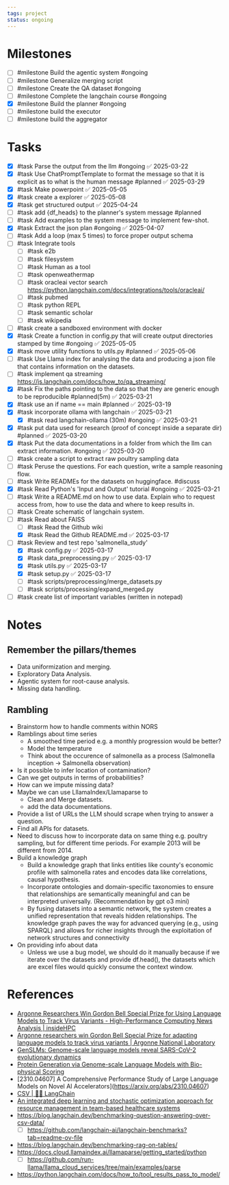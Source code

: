```yaml
---
tags: project
status: ongoing
---
```

# Milestones
- [ ] #milestone Build the agentic system  #ongoing
- [ ] #milestone Generalize merging script
- [ ] #milestone Create the QA dataset #ongoing
- [ ] #milestone Complete the langchain course #ongoing
- [x]  #milestone Build the planner #ongoing
- [ ] #milestone build the executor
- [ ] #milestone build the aggregator
# Tasks

- [x] #task Parse the output from the llm #ongoing ✅ 2025-03-22
- [x] #task Use ChatPromptTemplate to format the message so that it is explicit as to what is the human message #planned ✅ 2025-03-29
- [x] #task Make powerpoint ✅ 2025-05-05
- [x] #task create a explorer ✅ 2025-05-08
- [x] #task get structured output ✅ 2025-04-24
- [ ] #task add {df_heads} to the planner's system message #planned
- [ ] #task Add examples to the system message to implement few-shot.
- [x] #task Extract the json plan #ongoing ✅ 2025-04-07
- [ ] #task Add a loop (max 5 times) to force proper output schema
- [ ] #task Integrate tools
	- [ ] #task e2b
	- [ ] #task filesystem
	- [ ] #task Human as a tool
	- [ ] #task openweathermap
	- [ ] #task oracleai vector search https://python.langchain.com/docs/integrations/tools/oracleai/
	- [ ] #task pubmed
	- [ ] #task python REPL
	- [ ] #task semantic scholar
	- [ ] #task wikipedia
- [ ] #task create a sandboxed environment with docker
- [x] #task Create a function in config.py that will create output directories stamped by time #ongoing ✅ 2025-05-05
- [x] #task move utility functions to utils.py #planned ✅ 2025-05-06
- [ ] #task Use Llama index for analysing the data and producing a json file that contains information on the datasets. 
- [ ] #task implement qa streaming https://js.langchain.com/docs/how_to/qa_streaming/
- [x] #task Fix the paths pointing to the data so that they are generic enough to be reproducible #planned(5m) ✅ 2025-03-21
- [x] #task use an if name == main #planned ✅ 2025-03-19
- [x] #task incorporate ollama with langchain ✅ 2025-03-21
	- [x] #task read langchain-ollama (30m) #ongoing ✅ 2025-03-21
- [x] #task put data used for research (proof of concept inside a separate dir) #planned ✅ 2025-03-20
- [x] #task Put the data documentations in a folder from which the llm can extract information. #ongoing ✅ 2025-03-20
- [ ] #task create a script to extract raw poultry sampling data
- [ ] #task Peruse the questions. For each question, write a sample reasoning flow.
- [ ] #task Write READMEs for the datasets on huggingface. #discuss
- [x] #task Read Python's 'Input and Output' tutorial #ongoing ✅ 2025-03-21
- [ ] #task Write a README.md on how to use data. Explain who to request access from, how to use the data and where to keep results in.
- [ ] #task Create schematic of langchain system.
- [ ] #task Read about FAISS
	- [ ] #task Read the Github wiki
	- [x] #task Read the Github README.md ✅ 2025-03-17
- [ ] #task Review and test repo 'salmonella_study'
	- [x] #task config.py ✅ 2025-03-17
	- [x] #task data_preprocessing.py ✅ 2025-03-17
	- [x] #task utils.py ✅ 2025-03-17
	- [x] #task setup.py ✅ 2025-03-17
	- [ ] #task scripts/preprocessing/merge_datasets.py
	- [ ] #task scripts/processing/expand_merged.py
- [ ] #task create list of important variables (written in notepad)

# Notes
## Remember the pillars/themes
- Data uniformization and merging.
- Exploratory Data Analysis.
- Agentic system for root-cause analysis.
- Missing data handling.
## Rambling
- Brainstorm how to handle comments within NORS
- Ramblings about time series
	- A smoothed time period e.g. a monthly progression would be better?
	- Model the temperature
	- Think about the occurence of salmonella as a process (Salmonella inception -> Salmonella observation)
- Is it possible to infer location of contamination?
- Can we get outputs in terms of probabilities?
- How can we impute missing data?
- Maybe we can use LllamaIndex/Llamaparse to
	- Clean and Merge datasets.
	- add the data documentations.
- Provide a list of URLs the LLM should scrape when trying to answer a question.
- Find all APIs for datasets.
- Need to discuss how to incorporate data on same thing e.g. poultry sampling, but for different time periods. For example 2013 will be different from 2014.
- Build a knowledge graph
	- Build a knowledge graph that links entities like county's economic profile with salmonella rates and encodes data like correlations, causal hypothesis.
	- Incorporate ontologies and domain-specific taxonomies to ensure that relationships are semantically meaningful and can be interpreted universally. (Recommendation by gpt o3 mini)
	- By fusing datasets into a semantic network, the system creates a unified representation that reveals hidden relationships. The knowledge graph paves the way for advanced querying (e.g., using SPARQL) and allows for richer insights through the exploitation of network structures and connectivity
- On providing info about data
	- Unless we use a bug model, we should do it manually because if we iterate over the datasets and provide df.head(), the datasets which are excel files would quickly consume the context window. 
# References
-   [Argonne Researchers Win Gordon Bell Special Prize for Using Language Models to Track Virus Variants - High-Performance Computing News Analysis | insideHPC](https://insidehpc.com/2022/12/argonne-researchers-win-gordon-bell-special-prize-for-using-language-models-to-track-virus-variants/)
-  [Argonne researchers win Gordon Bell Special Prize for adapting language models to track virus variants | Argonne National Laboratory](https://www.anl.gov/article/argonne-researchers-win-gordon-bell-special-prize-for-adapting-language-models-to-track-virus#:~:text=Scientists%20from%20the%20U.S.%20Department,identifying%20how%20a%20virus%20evolves.)
-  [GenSLMs: Genome-scale language models reveal SARS-CoV-2 evolutionary dynamics](https://www.biorxiv.org/content/10.1101/2022.10.10.511571v1.full.pdf)
-  [Protein Generation via Genome-scale Language Models with Bio-physical Scoring](https://dl.acm.org/doi/pdf/10.1145/3624062.3626087)
-  [2310.04607] A Comprehensive Performance Study of Large Language Models on Novel AI Accelerators](https://arxiv.org/abs/2310.04607)
-  [CSV | 🦜️🔗 LangChain](https://python.langchain.com/v0.1/docs/use_cases/sql/csv/#%EF%B8%8F-security-note-%EF%B8%8F)
-  [An integrated deep learning and stochastic optimization approach for resource management in team-based healthcare systems](https://pdf.sciencedirectassets.com/271506/1-s2.0-S0957417421X0019X/1-s2.0-S0957417421012781/main.pdf?X-Amz-Security-Token=IQoJb3JpZ2luX2VjECoaCXVzLWVhc3QtMSJIMEYCIQCx6X2aU47F%2BSVWklnSFhBY35EUrvGvIQqN%2BgWfBYPG8wIhAKUsDJVed6ETOI3Bd8w7Mx05sIsb5tbK22nFiWvlFchqKrsFCOL%2F%2F%2F%2F%2F%2F%2F%2F%2F%2FwEQBRoMMDU5MDAzNTQ2ODY1IgyUfby4f%2BS0wAw%2FzwYqjwX2LbNDra%2FuNZsQ%2FgOIAcjm7%2Fuf5cpMsWj422RpmRjZrMPQwMd8OEbyqN5n6HF16cfiRohxCzuPVK1dnFniB0AaYo4QqbvTIELB4GQWYIOblEu6dhZXzTsC1ixmo%2BJhi0ScgE7wQq3Kl%2F09SuKwvsQR9X27QM4%2BaGlDPNjeBSZnIUx6Lf9VhfBKZg1cnj3F10tpo8G7wm0OV0SDJwuiMlgyJNJdjUxk6uy%2B9oGX7U%2FaTUGDS%2F4ZGswjO9CnPfp38Oyxis7reqIrgcTS%2FR3h%2FbVQfoBCrLVaJVYloR9oZwS6WwDIrUYgRCQ3Ei%2FbvfuhiEdeflUqR9Nw%2FikP6G%2BgFOMmlwhDDN3oleRIqqmrzsk3P9NRUSkyVYpPZlXNTMPz2mOeMPXGRqVG0BUVBnojlYbXcGSJiAtwJAZ8x68J2UU5s6Ly0hWlfPzIG66RjQI5KG%2FIR44KJJSGMECj6lifQ44VRFBoAjqoKxcGbuDry1Z%2Bq9ugGj6cvpST%2FS8YQtftpr0G91f%2FxvPAQoQhkH99%2FG15ufGBXX8WOr4UzHE4oDo7U4%2FzdBwzNu5FgXXJrrp2g5vHE8%2FoLvjsJqzrTf7sg5MiqTkbEuWDgzeOwxjAuSUm4%2Few0TAPqUDID7WepNWm0SltCnyyin9pI6li9m4saP4YZfcGeK4lgMMaIaVdBqFsQJXf8me98H4JBpCmPTeY6VRun98u5qANOJn3ln2Vcoic2urC6GMJxSXz%2BasmUDOeFUVXj2RdFjSOaq6YYOHbQI8hShgO8aYmBaA00AwIYtHDnLW4gGfPPZ2yuTF6VSYGUsOHGekT3AZ9a9y%2F4ovix%2FJuDzRr2iaZ3U3dC8TzEhVPK9hmjBG6kWrrwe3WxXZUMKG087oGOrABk8BAMxfq63KSRkVpYJ8kygITSUGvM%2Fdt3xXxNa1hvYTWWLFTl74%2FGm5RKbJs3Wv6uVL26dHCik5Q%2FEy6i0BEqv6Q1EU1uMU8j88Cp6wrXtMOq8pIz9ezvYmzoddsT7%2BTrUM%2ByALxackQ%2Ff9Qyv9C8mEF1zKYySuLbghJsy6j8gNScJC7jFAcmV%2B8SbfghzDkvRJMH%2FWw4FG5uqnYfnhAKwBRdniZmldDctqR81%2F9Rzk%3D&X-Amz-Algorithm=AWS4-HMAC-SHA256&X-Amz-Date=20241214T013550Z&X-Amz-SignedHeaders=host&X-Amz-Expires=300&X-Amz-Credential=ASIAQ3PHCVTYWK7NNPZE%2F20241214%2Fus-east-1%2Fs3%2Faws4_request&X-Amz-Signature=9cef4d9504ae741f4591f8122cf19f3cb8e8c9017cb2f80faeb68e582ed5966e&hash=7d27286bb1934712cb484af70ca0b6589ac9284f2f34781ef87100c10007c484&host=68042c943591013ac2b2430a89b270f6af2c76d8dfd086a07176afe7c76c2c61&pii=S0957417421012781&tid=spdf-569ff6de-d7a7-4f80-9199-85cc87335702&sid=ed6405dd1336624aa18a597772c9d71985a8gxrqa&type=client&tsoh=d3d3LnNjaWVuY2VkaXJlY3QuY29t&ua=171659035307565204&rr=8f1a75a63ce86363&cc=us)
-  https://blog.langchain.dev/benchmarking-question-answering-over-csv-data/
	- [ ] https://github.com/langchain-ai/langchain-benchmarks?tab=readme-ov-file
-  https://blog.langchain.dev/benchmarking-rag-on-tables/
-  https://docs.cloud.llamaindex.ai/llamaparse/getting_started/python
	- [ ] https://github.com/run-llama/llama_cloud_services/tree/main/examples/parse
-  https://python.langchain.com/docs/how_to/tool_results_pass_to_model/